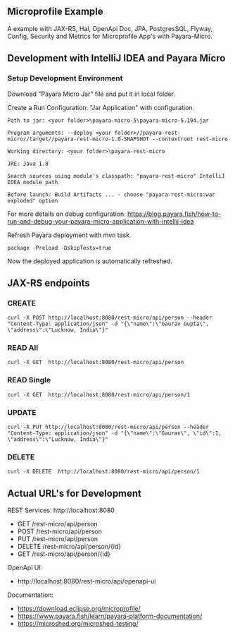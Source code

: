 ## Microprofile Example

A example with JAX-RS, Hal, OpenApi Doc, JPA, PostgresSQL, Flyway, Config, Security and Metrics for Microprofile App's with Payara-Micro.

## Development with IntelliJ IDEA and Payara Micro

### Setup Development Environment

Download "Payara Micro Jar" file and put it in local folder.

Create a Run Configuration: "Jar Application" with configuration.

```
Path to jar: <your folder>\payara-micro-5\payara-micro-5.194.jar

Program arguments: --deploy <your folder>//payara-rest-micro//target//payara-rest-micro-1.0-SNAPSHOT --contextroot rest-micro

Working directory: <your folder>\payara-rest-micro

JRE: Java 1.8

Search sources using module's classpath: "payara-rest-micro" IntelliJ IDEA module path

Before launch: Build Artifacts ... - choose "payara-rest-micro:war exploded" option
```

For more details on debug configuration: https://blog.payara.fish/how-to-run-and-debug-your-payara-micro-application-with-intellij-idea

Refresh Payara deployment with mvn task.

```
package -Preload -DskipTests=true
```

Now the deployed application is automatically refreshed.

## JAX-RS endpoints

### CREATE
```
curl -X POST http://localhost:8080/rest-micro/api/person --header "Content-Type: application/json" -d "{\"name\":\"Gaurav Gupta\", \"address\":\"Lucknow, India\"}"
```

### READ All
```
curl -X GET  http://localhost:8080/rest-micro/api/person
```

### READ Single
```
curl -X GET  http://localhost:8080/rest-micro/api/person/1
```

### UPDATE
```
curl -X PUT http://localhost:8080/rest-micro/api/person --header "Content-Type: application/json" -d "{\"name\":\"Gaurav\", \"id\":1, \"address\":\"Lucknow, India\"}"
```

### DELETE
```
curl -X DELETE  http://localhost:8080/rest-micro/api/person/1
```

## Actual URL's for Development

REST Services: http://localhost:8080
- GET	/rest-micro/api/person
- POST	/rest-micro/api/person
- PUT	/rest-micro/api/person
- DELETE	/rest-micro/api/person/{id}
- GET	/rest-micro/api/person/{id}

OpenApi UI: 
- http://localhost:8080/rest-micro/api/openapi-ui

Documentation:
- https://download.eclipse.org/microprofile/
- https://www.payara.fish/learn/payara-platform-documentation/
- https://microshed.org/microshed-testing/
